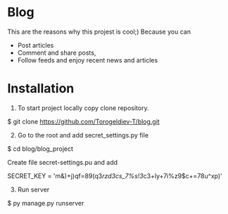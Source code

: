 # Blog

This are the reasons why this projest is cool;) Because you can

* Post articles
* Comment and share posts,
* Follow feeds and enjoy recent news and articles

# Installation

1. To start project locally copy clone repository.

$ git clone https://github.com/Torogeldiev-T/blog.git

2. Go to the root and add secret_settings.py file

$ cd blog/blog_project

Create file secret-settings.pu and add 

SECRET_KEY = 'm&)+j)qf=89(q3*rzd3cs_7%s!3*c3+ly+7i%z9$c+=78u^xp)'

3. Run server

$ py manage.py runserver